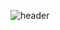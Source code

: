 ![header](https://capsule-render.vercel.app/api?type=cylinder&color=0:fc4a1a,100:f7b733&height=100&section=header&text=Hi%20Everyone!&fontSize=70&animation=fadeIn&fontColor=f5f5f5)

